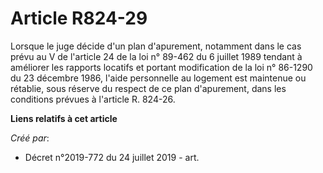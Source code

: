 # Article R824-29

Lorsque le juge décide d'un plan d'apurement, notamment dans le cas prévu au V de l'article 24 de la loi n° 89-462 du 6
juillet 1989 tendant à améliorer les rapports locatifs et portant modification de la loi n° 86-1290 du 23 décembre 1986,
l'aide personnelle au logement est maintenue ou rétablie, sous réserve du respect de ce plan d'apurement, dans les conditions
prévues à l'article R. 824-26.

**Liens relatifs à cet article**

_Créé par_:

  - Décret n°2019-772 du 24 juillet 2019 - art.
